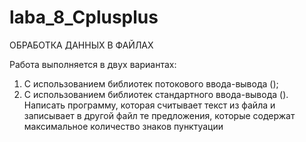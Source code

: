 # laba_8_Cplusplus
ОБРАБОТКА ДАННЫХ В ФАЙЛАХ

Работа выполняется в двух вариантах:
1. С использованием библиотек потокового ввода-вывода (<fstream>);
2. С использованием библиотек стандартного ввода-вывода (<cstdio>).
Написать программу, которая считывает текст из файла и записывает в другой файл те предложения, которые содержат максимальное количество знаков пунктуации
